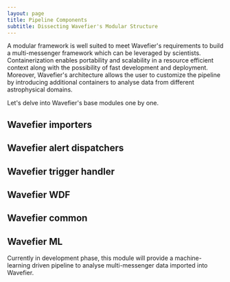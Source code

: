 ```yaml
---
layout: page
title: Pipeline Components
subtitle: Dissecting Wavefier's Modular Structure
---
```


A modular framework is well suited to meet Wavefier's requirements to build a multi-messenger framework which can be leveraged by scientists. Containerization enables portability and scalability in a resource efficient context along with the possibility of fast development and deployment. Moreover, Wavefier's architecture allows the user to customize the pipeline by introducing additional containers to analyse data from different astrophysical domains.

Let's delve into Wavefier's base modules one by one.

## Wavefier importers
## Wavefier alert dispatchers
## Wavefier trigger handler
## Wavefier WDF
## Wavefier common
## Wavefier ML
Currently in development phase, this module will provide a machine-learning driven pipeline to analyse multi-messenger data imported into Wavefier.
